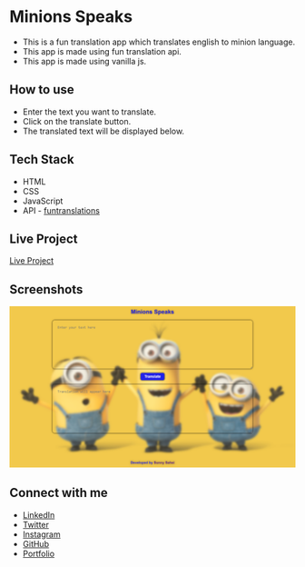# Minions Speaks

- This is a fun translation app which translates english to minion language.
- This app is made using fun translation api.
- This app is made using vanilla js.

## How to use

- Enter the text you want to translate.
- Click on the translate button.
- The translated text will be displayed below.

## Tech Stack

- HTML
- CSS
- JavaScript
- API - [funtranslations](https://funtranslations.com/)

## Live Project

[Live Project](https://minionsspeaksss.netlify.app/)

## Screenshots

![Minions Speaks](https://raw.githubusercontent.com/sahsisunny/funny-translatation/Minions-speak/assets/Screenshot.png)

## Connect with me

- [LinkedIn](https://www.linkedin.com/in/sahsisunny/)
- [Twitter](https://twitter.com/sahsisunny)
- [Instagram](https://www.instagram.com/sahsisunny/)
- [GitHub](https://github.com/sahsisunny)
- [Portfolio](https://sunnysahsi.netlify.app/)

